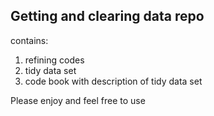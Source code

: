 ## Getting and clearing data repo
contains:

1. refining codes
2. tidy data set
3. code book with description of tidy data set

Please enjoy and feel free to use
